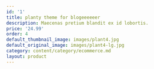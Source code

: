 ```yaml
---
id: '1'
title: planty theme for blogeeeeeer
description: Maecenas pretium blandit ex id lobortis.
price: '24.99'
order: 4
default_thumbnail_image: images/plant4.jpg
default_original_image: images/plant4-lg.jpg
category: content/category/ecommerce.md
layout: product
---
```

